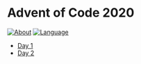 # Advent of Code 2020

[![About](https://img.shields.io/badge/Advent%20of%20Code-2020-brightgreen)](https://adventofcode.com/2020/about)
[![Language](https://img.shields.io/badge/Language-Java-orange)](https://www.java.com/)

* [Day 1](2020-jour1/README.md)
* [Day 2](2020-jour2/README.md)
